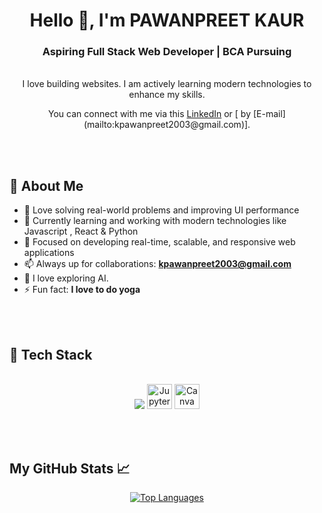 
<h1 align="center">Hello 👋, I'm PAWANPREET KAUR</h1>
<h3 align="center"> Aspiring Full Stack Web Developer | BCA Pursuing </h3>

 
<p align="center">
<br>
I love building websites. I am actively learning modern technologies to enhance my skills.
  <center>
You can connect with me via this <a href="https://www.linkedin.com/in/pawan-preet2003/">LinkedIn</a> or [ by [E-mail](mailto:kpawanpreet2003@gmail.com)].
  </center>
</p>
  
</p>
<!-- About Section -->
<br><br>
<h2>🧐 About Me</h2>

- 🧠 Love solving real-world problems and improving UI performance  
- 🔧 Currently learning and working with modern technologies like Javascript , React & Python  
- 🎯 Focused on developing real-time, scalable, and responsive web applications  
- 📫 Always up for collaborations: **kpawanpreet2003@gmail.com**
- 💬 I love exploring AI. 
- ⚡ Fun fact: **I love to do yoga**
  
<br><br>
<!-- Tech Stack -->
<h2> 🥞 Tech Stack</h2>
<p align="center">
  <br>
  <img src="https://skillicons.dev/icons?i=html,css,bootstrap,js,react,mysql,php,git,github,vscode,python" />
<img src="https://cdn.jsdelivr.net/gh/devicons/devicon/icons/jupyter/jupyter-original.svg" alt="Jupyter Notebook" width="40" />
  <img src="https://cdn.jsdelivr.net/gh/devicons/devicon/icons/canva/canva-original.svg" alt="Canva Logo" width="40" height="40" />
  <br> 
  </p>
  <br><br>


## My GitHub Stats 📈
<p align="center">
  <a href="https://github.com/pawancodecrafts">
    <img src="https://github-readme-stats.vercel.app/api/top-langs/?username=pawancodecrafts&layout=compact&theme=radical" alt="Top Languages">
  </a>
</p>




    

